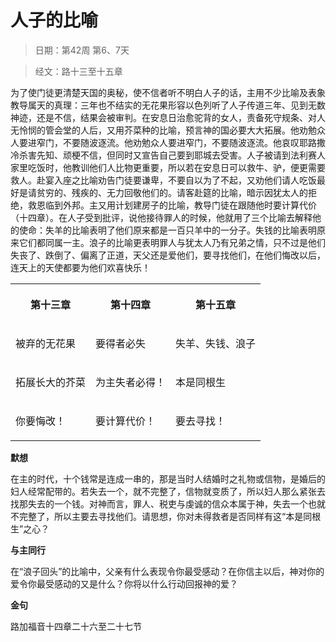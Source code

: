 # 人子的比喻

> 日期：第42周 第6、7天

> 经文：路十三至十五章

为了使门徒更清楚天国的奥秘，使不信者听不明白人子的话，主用不少比喻及表象教导属天的真理：三年也不结实的无花果形容以色列听了人子传道三年、见到无数神迹，还是不信，结果会被审判。在安息日治愈驼背的女人，责备死守规条、对人无怜悯的管会堂的人后，又用芥菜种的比喻，预言神的国必要大大拓展。他劝勉众人要进窄门，不要随波逐流。他劝勉众人要进窄门，不要随波逐流。他哀叹耶路撒冷杀害先知、顽梗不信，但同时又宣告自己要到耶城去受害。人子被请到法利赛人家里吃饭时，他教训他们人比物更重要，所以若在安息日可以救牛、驴，便更需要救人。赴宴入座之比喻劝告门徒要谦卑，不要自以为了不起，又劝他们请人吃饭最好是请贫穷的、残疾的、无力回敬他们的。请客赴筵的比喻，暗示因犹太人的拒绝，救恩临到外邦。主又用计划建房子的比喻，教导门徒在跟随他时要计算代价（十四章）。在人子受到批评，说他接待罪人的时候，他就用了三个比喻去解释他的使命：失羊的比喻表明了他们原来都是一百只羊中的一分子。失钱的比喻表明原来它们都同属一主。浪子的比喻更表明罪人与犹太人乃有兄弟之情，只不过是他们失丧了、跌倒了、偏离了正道，天父还是爱他们，要寻找他们，在他们悔改以后，连天上的天使都要为他们欢喜快乐！

<table>
 <tbody>
  <tr>
   <th><p>第十三章</p></th>
   <th><p>第十四章</p></th>
   <th><p>第十五章</p></th>
  </tr>
  <tr>
   <td><p>被弃的无花果</p></td>
   <td><p>要得者必失</p></td>
   <td><p>失羊、失钱、浪子</p></td>
  </tr>
  <tr>
   <td><p>拓展长大的芥菜</p></td>
   <td><p>为主失者必得！</p></td>
   <td><p>本是同根生</p></td>
  </tr>
  <tr>
   <td><p>你要悔改！</p></td>
   <td><p>要计算代价！</p></td>
   <td><p>要去寻找！</p></td>
  </tr>
 </tbody>
</table>

**默想**

在主的时代，十个钱常是连成一串的，那是当时人结婚时之礼物或信物，是婚后的妇人经常配带的。若失去一个，就不完整了，信物就变质了，所以妇人那么紧张去找那失去的一个钱。对神而言，罪人、税吏与虔诚的信众本属于神，失去一个也就不完整了，所以主要去寻找他们。请思想，你对未得救者是否同样有这“本是同根生”之心？

**与主同行**

在“浪子回头”的比喻中，父亲有什么表现令你最受感动？在你信主以后，神对你的爱令你最受感动的又是什么？你将以什么行动回报神的爱？

**金句**

路加福音十四章二十六至二十七节



